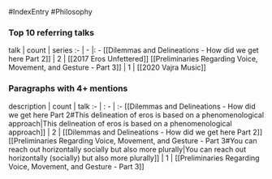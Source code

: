#IndexEntry #Philosophy

### Top 10 referring talks
talk | count | series
:- | - |: -
[[Dilemmas and Delineations - How did we get here Part 2]] | 2 | [[2017 Eros Unfettered]]
[[Preliminaries Regarding Voice, Movement, and Gesture - Part 3]] | 1 | [[2020 Vajra Music]]

### Paragraphs with 4+ mentions
description | count | talk
:- | : - | :-
[[Dilemmas and Delineations - How did we get here Part 2#This delineation of eros is based on a phenomenological approach\|This delineation of eros is based on a phenomenological approach]] | 2 | [[Dilemmas and Delineations - How did we get here Part 2]]
[[Preliminaries Regarding Voice, Movement, and Gesture - Part 3#You can reach out horizontally socially but also more plurally\|You can reach out horizontally (socially) but also more plurally]] | 1 | [[Preliminaries Regarding Voice, Movement, and Gesture - Part 3]]

